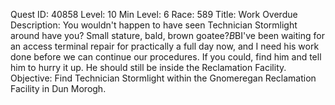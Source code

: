 Quest ID: 40858
Level: 10
Min Level: 6
Race: 589
Title: Work Overdue
Description: You wouldn't happen to have seen Technician Stormlight around have you? Small stature, bald, brown goatee?$B$BI've been waiting for an access terminal repair for practically a full day now, and I need his work done before we can continue our procedures. If you could, find him and tell him to hurry it up. He should still be inside the Reclamation Facility.
Objective: Find Technician Stormlight within the Gnomeregan Reclamation Facility in Dun Morogh.
